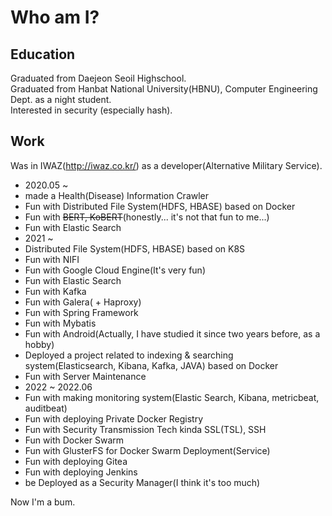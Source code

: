 # Who am I?  
  
## Education  
Graduated from Daejeon Seoil Highschool.  
Graduated from Hanbat National University(HBNU), Computer Engineering Dept. as a night student.  
Interested in security (especially hash).  
  
## Work  
Was in IWAZ(http://iwaz.co.kr/) as a developer(Alternative Military Service).
 - 2020.05 ~  
 - made a Health(Disease) Information Crawler
 - Fun with Distributed File System(HDFS, HBASE) based on Docker
 - Fun with ~~BERT, KoBERT~~(honestly... it's not that fun to me...)
 - Fun with Elastic Search
 - 2021 ~  
 - Distributed File System(HDFS, HBASE) based on K8S
 - Fun with NIFI
 - Fun with Google Cloud Engine(It's very fun)
 - Fun with Elastic Search
 - Fun with Kafka
 - Fun with Galera( + Haproxy)
 - Fun with Spring Framework
 - Fun with Mybatis
 - Fun with Android(Actually, I have studied it since two years before, as a hobby)
 - Deployed a project related to indexing & searching system(Elasticsearch, Kibana, Kafka, JAVA) based on Docker
 - Fun with Server Maintenance
 - 2022 ~ 2022.06
 - Fun with making monitoring system(Elastic Search, Kibana, metricbeat, auditbeat)
 - Fun with deploying Private Docker Registry
 - Fun with Security Transmission Tech kinda SSL(TSL), SSH
 - Fun with Docker Swarm
 - Fun with GlusterFS for Docker Swarm Deployment(Service)
 - Fun with deploying Gitea
 - Fun with deploying Jenkins
 - be Deployed as a Security Manager(I think it's too much)

Now I'm a bum.
